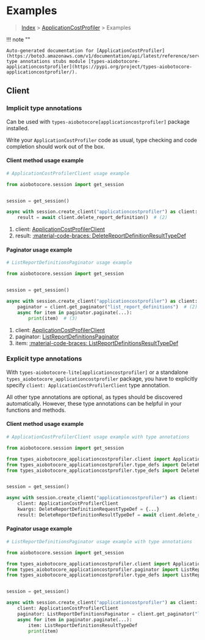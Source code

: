 # Examples

> [Index](../README.md) > [ApplicationCostProfiler](./README.md) > Examples

!!! note ""

    Auto-generated documentation for [ApplicationCostProfiler](https://boto3.amazonaws.com/v1/documentation/api/latest/reference/services/applicationcostprofiler.html#applicationcostprofiler)
    type annotations stubs module [types-aiobotocore-applicationcostprofiler](https://pypi.org/project/types-aiobotocore-applicationcostprofiler/).

## Client

### Implicit type annotations

Can be used with `types-aiobotocore[applicationcostprofiler]` package installed.

Write your `ApplicationCostProfiler` code as usual,
type checking and code completion should work out of the box.



#### Client method usage example

```python
# ApplicationCostProfilerClient usage example

from aiobotocore.session import get_session


session = get_session()

async with session.create_client("applicationcostprofiler") as client:  # (1)
    result = await client.delete_report_definition()  # (2)
```

1. client: [ApplicationCostProfilerClient](./client.md)
2. result: [:material-code-braces: DeleteReportDefinitionResultTypeDef](./type_defs.md#deletereportdefinitionresulttypedef)



#### Paginator usage example

```python
# ListReportDefinitionsPaginator usage example

from aiobotocore.session import get_session


session = get_session()

async with session.create_client("applicationcostprofiler") as client:  # (1)
    paginator = client.get_paginator("list_report_definitions")  # (2)
    async for item in paginator.paginate(...):
        print(item)  # (3)
```

1. client: [ApplicationCostProfilerClient](./client.md)
2. paginator: [ListReportDefinitionsPaginator](./paginators.md#listreportdefinitionspaginator)
3. item: [:material-code-braces: ListReportDefinitionsResultTypeDef](./type_defs.md#listreportdefinitionsresulttypedef)




### Explicit type annotations

With `types-aiobotocore-lite[applicationcostprofiler]`
or a standalone `types_aiobotocore_applicationcostprofiler` package, you have to explicitly specify
`client: ApplicationCostProfilerClient` type annotation.

All other type annotations are optional, as types should be discovered automatically.
However, these type annotations can be helpful in your functions and methods.


#### Client method usage example

```python
# ApplicationCostProfilerClient usage example with type annotations

from aiobotocore.session import get_session

from types_aiobotocore_applicationcostprofiler.client import ApplicationCostProfilerClient
from types_aiobotocore_applicationcostprofiler.type_defs import DeleteReportDefinitionResultTypeDef
from types_aiobotocore_applicationcostprofiler.type_defs import DeleteReportDefinitionRequestTypeDef


session = get_session()

async with session.create_client("applicationcostprofiler") as client:
    client: ApplicationCostProfilerClient
    kwargs: DeleteReportDefinitionRequestTypeDef = {...}
    result: DeleteReportDefinitionResultTypeDef = await client.delete_report_definition(**kwargs)
```



#### Paginator usage example

```python
# ListReportDefinitionsPaginator usage example with type annotations

from aiobotocore.session import get_session

from types_aiobotocore_applicationcostprofiler.client import ApplicationCostProfilerClient
from types_aiobotocore_applicationcostprofiler.paginator import ListReportDefinitionsPaginator
from types_aiobotocore_applicationcostprofiler.type_defs import ListReportDefinitionsResultTypeDef


session = get_session()

async with session.create_client("applicationcostprofiler") as client:
    client: ApplicationCostProfilerClient
    paginator: ListReportDefinitionsPaginator = client.get_paginator("list_report_definitions")
    async for item in paginator.paginate(...):
        item: ListReportDefinitionsResultTypeDef
        print(item)
```


